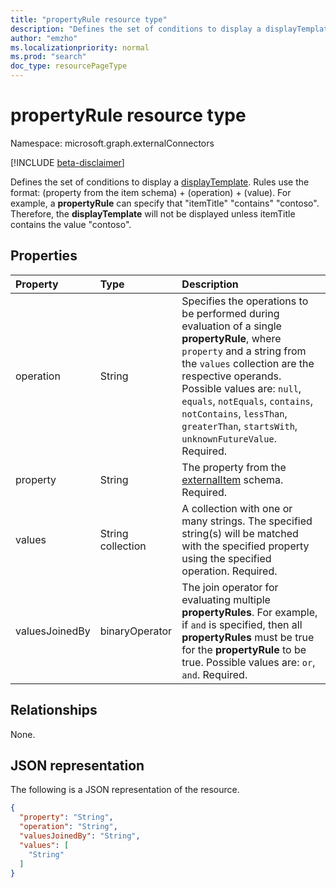 ```yaml
---
title: "propertyRule resource type"
description: "Defines the set of conditions to display a displayTemplate"
author: "emzho"
ms.localizationpriority: normal
ms.prod: "search"
doc_type: resourcePageType
---
```


# propertyRule resource type

Namespace: microsoft.graph.externalConnectors

[!INCLUDE [beta-disclaimer](../../includes/beta-disclaimer.md)]

Defines the set of conditions to display a [displayTemplate](../resources/externalconnectors-displaytemplate.md). Rules use the format: (property from the item schema) + (operation) + (value). For example, a **propertyRule** can specify that "itemTitle" "contains" "contoso". Therefore, the **displayTemplate** will not be displayed unless itemTitle contains the value "contoso".

## Properties
|Property|Type|Description|
|:---|:---|:---|
|operation|String|Specifies the operations to be performed during evaluation of a single **propertyRule**, where `property` and a string from the `values` collection are the respective operands. Possible values are: `null`, `equals`, `notEquals`, `contains`, `notContains`, `lessThan`, `greaterThan`, `startsWith`, `unknownFutureValue`. Required.|
|property|String|The property from the [externalItem](../resources/externalconnectors-externalitem.md) schema. Required.|
|values|String collection|A collection with one or many strings. The specified string(s) will be matched with the specified property using the specified operation. Required.|
|valuesJoinedBy|binaryOperator|The join operator for evaluating multiple **propertyRules**. For example, if `and` is specified, then all **propertyRules** must be true for the **propertyRule** to be true. Possible values are: `or`, `and`. Required.|

## Relationships
None.

## JSON representation
The following is a JSON representation of the resource.
<!-- {
  "blockType": "resource",
  "@odata.type": "microsoft.graph.externalConnectors.propertyRule"
}
-->
``` json
{
  "property": "String",
  "operation": "String",
  "valuesJoinedBy": "String",
  "values": [
    "String"
  ]
}
```

